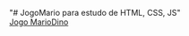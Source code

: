 "# JogoMario para estudo de HTML, CSS, JS" 
<br/>
<a href="https://jbferraz.github.io/JogoMario/" target="blanck">Jogo MarioDino</a>
